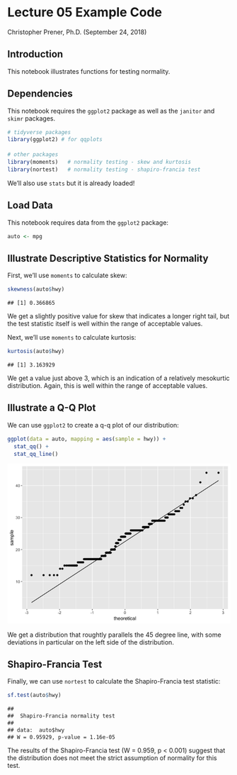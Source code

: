 Lecture 05 Example Code
================
Christopher Prener, Ph.D.
(September 24, 2018)

## Introduction

This notebook illustrates functions for testing normality.

## Dependencies

This notebook requires the `ggplot2` package as well as the `janitor`
and `skimr` packages.

``` r
# tidyverse packages
library(ggplot2) # for qqplots

# other packages
library(moments)   # normality testing - skew and kurtosis
library(nortest)   # normality testing - shapiro-francia test
```

We’ll also use `stats` but it is already loaded\!

## Load Data

This notebook requires data from the `ggplot2` package:

``` r
auto <- mpg
```

## Illustrate Descriptive Statistics for Normality

First, we’ll use `moments` to calculate skew:

``` r
skewness(auto$hwy)
```

    ## [1] 0.366865

We get a slightly positive value for skew that indicates a longer right
tail, but the test statistic itself is well within the range of
acceptable values.

Next, we’ll use `moments` to calculate kurtosis:

``` r
kurtosis(auto$hwy)
```

    ## [1] 3.163929

We get a value just above 3, which is an indication of a relatively
mesokurtic distribution. Again, this is well within the range of
acceptable values.

## Illustrate a Q-Q Plot

We can use `ggplot2` to create a q-q plot of our distribution:

``` r
ggplot(data = auto, mapping = aes(sample = hwy)) +
  stat_qq() +
  stat_qq_line()
```

![](lecture-05_files/figure-gfm/qqplot-1.png)<!-- -->

We get a distribution that roughtly parallels the 45 degree line, with
some deviations in particular on the left side of the distribution.

## Shapiro-Francia Test

Finally, we can use `nortest` to calculate the Shapiro-Francia test
statistic:

``` r
sf.test(auto$hwy)
```

    ## 
    ##  Shapiro-Francia normality test
    ## 
    ## data:  auto$hwy
    ## W = 0.95929, p-value = 1.16e-05

The results of the Shapiro-Francia test (W = 0.959, p \< 0.001) suggest
that the distribution does not meet the strict assumption of normality
for this test.
